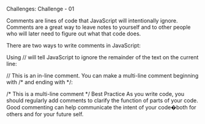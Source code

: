 Challenges: Challenge - 01

Comments are lines of code that JavaScript will intentionally ignore. Comments are a great way to leave notes to yourself and to other people who will later need to figure out what that code does.

There are two ways to write comments in JavaScript:

Using // will tell JavaScript to ignore the remainder of the text on the current line:

// This is an in-line comment.
You can make a multi-line comment beginning with /* and ending with */:

/* This is a 
   multi-line comment */
Best Practice
As you write code, you should regularly add comments to clarify the function of parts of your code. Good commenting can help communicate the intent of your code�both for others and for your future self.